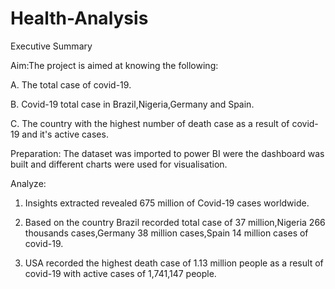 # Health-Analysis
Executive Summary 

Aim:The project is aimed at knowing the following:

A. The total case of covid-19.

B. Covid-19 total case in Brazil,Nigeria,Germany and Spain.

C. The country with the highest number of death case as a result of covid-19 and it's active cases.

Preparation: The dataset was imported to power BI were the dashboard was built and different charts were used for visualisation.

Analyze:

1. Insights extracted revealed 675 million of Covid-19 cases worldwide.

2. Based on the country Brazil recorded total case of 37 million,Nigeria 266 thousands cases,Germany 38 million cases,Spain 14 million cases of covid-19.

3. USA recorded the highest death case of 1.13 million people as a result of covid-19 with active cases of 1,741,147 people.

    
